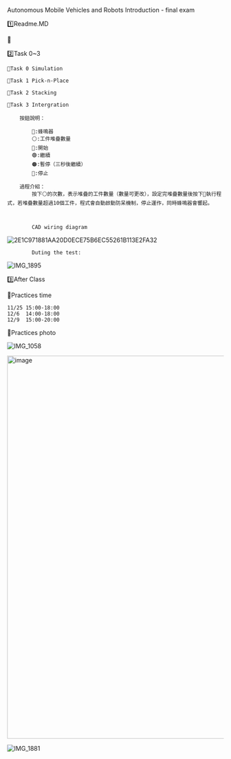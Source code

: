 Autonomous Mobile Vehicles and Robots Introduction - final exam

1️⃣Readme.MD


📌





2️⃣Task 0~3

    📌Task 0 Simulation

    📌Task 1 Pick-n-Place
    
    📌Task 2 Stacking
    
    📌Task 3 Intergration

        按鈕說明：
        
            🚨:蜂鳴器
            ⚪️:工件堆疊數量
            🔵:開始 
            🟢:繼續
            🟠:暫停（三秒後繼續）
            🔴:停止
            
        過程介紹：
            按下⚪️的次數，表示堆疊的工件數量（數量可更改），設定完堆疊數量後按下🔵執行程式，若堆疊數量超過10個工件，程式會自動啟動防呆機制，停止運作，同時蜂鳴器會響起。
            

        
            CAD wiring diagram
    
![2E1C971881AA20D0ECE75B6EC55261B113E2FA32](https://github.com/user-attachments/assets/f370a2e2-10b8-4478-b844-2ed37fac988f)

            Duting the test:

![IMG_1895](https://github.com/user-attachments/assets/cb33dac3-56ef-4ec9-ad12-95b4f8d6e30f)

    
3️⃣After Class



📌Practices time

    11/25 15:00-18:00
    12/6  14:00-18:00
    12/9  15:00-20:00
    
📌Practices photo

![IMG_1058](https://github.com/user-attachments/assets/2e7f9eb8-7730-442c-9700-f74b458d30bd)

<img width="889" alt="image" src="https://github.com/user-attachments/assets/e355e715-3605-4495-8b97-6f4d2054aff8">

![IMG_1881](https://github.com/user-attachments/assets/87c6dfd8-1d86-41fd-a832-dccc1cba0ec4)
